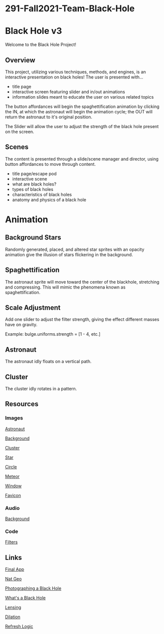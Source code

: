 # 291-Fall2021-Team-Black-Hole
# Black Hole v3
Welcome to the Black Hole Project!

## Overview
This project, utilizing various techniques, methods, and engines, is an interactive presentation on black holes!
The user is presented with...
- title page
- interactive screen featuring slider and in/out animations
- information slides meant to educate the user on various related topics

The button affordances will begin the spaghettification animation by clicking the IN, at which the astronaut will begin the animation cycle; the OUT will return the astronaut to it's original position. 

The Slider will allow the user to adjust the strength of the black hole present on the screen. 

## Scenes
The content is presented through a slide/scene manager and director, using button affordances to move through content.
- title page/escape pod
- interactive scene
- what are black holes?
- types of black holes
- characteristics of black holes
- anatomy and physics of a black hole

# Animation

## Background Stars
Randomly generated, placed, and altered star sprites with an opacity animation give the illusion of stars flickering in the background.

## Spaghettification
The astronaut sprite will move toward the center of the blackhole, stretching and compressing. This will mimic the phenomena known as spaghettification.

## Scale Adjustment
Add one slider to adjust the filter strength, giving the effect different masses have on gravity.

Example: bulge.uniforms.strength = [1 - 4, etc.]

## Astronaut
The astronaut idly floats on a vertical path.

## Cluster
The cluster idly rotates in a pattern.

## Resources
### Images
[Astronaut](https://pngimg.com/uploads/astronaut/astronaut_PNG66.png)

[Background](https://unsplash.com/photos/uhjiu8FjnsQ)

[Cluster](https://giphy.com/stickers/galaxy-space-gif-j5QUSpXVuwtr2)

[Star](https://www.freeiconspng.com/downloadimg/634)

[Circle](https://pngtree.com/element/down?id=NDcwNDQwMQ==&type=1&time=1638728950&token=NWUxNDc4ZjY2MDRiYTU0NWMzZjQ1MmU2ZWYwODVkOTA=&t=0)

[Meteor](https://www.pngplay.com/image/69268)

[Window](https://gymrocket.com/gym-rocket/rocket-window/)

[Favicon](https://www.transparentpng.com/download/black-hole-_247.html)

### Audio
[Background](https://www.zapsplat.com/music/deep-space-outer-space-ambience-rotating-planet-close-by-1/)

### Code
[Filters](https://www.npmjs.com/package/pixi-filters)

## Links
[Final App](https://blackhole-proto.netlify.app)

[Nat Geo](https://www.nationalgeographic.com/science/article/black-holes)

[Photographing a Black Hole](https://www.nasa.gov/image-feature/photographing-a-black-hole)

[What's a Black Hole](https://www.nasa.gov/vision/universe/starsgalaxies/black_hole_description.html)

[Lensing](https://www.black-holes.org/the-science-numerical-relativity/numerical-relativity/gravitational-lensing)

[Dilation](https://www.wtamu.edu/~cbaird/sq/2013/06/24/does-time-go-faster-at-the-top-of-a-building-compared-to-the-bottom/)

[Refresh Logic](https://stackoverflow.com/a/15279599)

